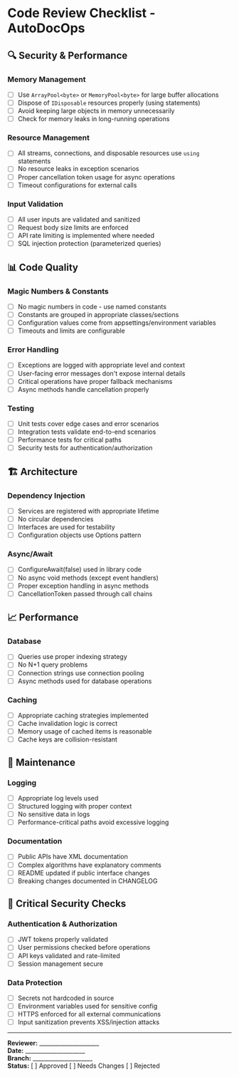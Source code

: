 # Code Review Checklist - AutoDocOps

## 🔍 Security & Performance

### Memory Management
- [ ] Use `ArrayPool<byte>` or `MemoryPool<byte>` for large buffer allocations
- [ ] Dispose of `IDisposable` resources properly (using statements)
- [ ] Avoid keeping large objects in memory unnecessarily
- [ ] Check for memory leaks in long-running operations

### Resource Management  
- [ ] All streams, connections, and disposable resources use `using` statements
- [ ] No resource leaks in exception scenarios
- [ ] Proper cancellation token usage for async operations
- [ ] Timeout configurations for external calls

### Input Validation
- [ ] All user inputs are validated and sanitized
- [ ] Request body size limits are enforced
- [ ] API rate limiting is implemented where needed
- [ ] SQL injection protection (parameterized queries)

## 📊 Code Quality

### Magic Numbers & Constants
- [ ] No magic numbers in code - use named constants
- [ ] Constants are grouped in appropriate classes/sections
- [ ] Configuration values come from appsettings/environment variables
- [ ] Timeouts and limits are configurable

### Error Handling
- [ ] Exceptions are logged with appropriate level and context
- [ ] User-facing error messages don't expose internal details
- [ ] Critical operations have proper fallback mechanisms
- [ ] Async methods handle cancellation properly

### Testing
- [ ] Unit tests cover edge cases and error scenarios
- [ ] Integration tests validate end-to-end scenarios
- [ ] Performance tests for critical paths
- [ ] Security tests for authentication/authorization

## 🏗️ Architecture

### Dependency Injection
- [ ] Services are registered with appropriate lifetime
- [ ] No circular dependencies
- [ ] Interfaces are used for testability
- [ ] Configuration objects use Options pattern

### Async/Await
- [ ] ConfigureAwait(false) used in library code
- [ ] No async void methods (except event handlers)
- [ ] Proper exception handling in async methods
- [ ] CancellationToken passed through call chains

## 📈 Performance

### Database
- [ ] Queries use proper indexing strategy
- [ ] No N+1 query problems
- [ ] Connection strings use connection pooling
- [ ] Async methods used for database operations

### Caching
- [ ] Appropriate caching strategies implemented
- [ ] Cache invalidation logic is correct
- [ ] Memory usage of cached items is reasonable
- [ ] Cache keys are collision-resistant

## 🔧 Maintenance

### Logging
- [ ] Appropriate log levels used
- [ ] Structured logging with proper context
- [ ] No sensitive data in logs
- [ ] Performance-critical paths avoid excessive logging

### Documentation
- [ ] Public APIs have XML documentation
- [ ] Complex algorithms have explanatory comments
- [ ] README updated if public interface changes
- [ ] Breaking changes documented in CHANGELOG

## 🚨 Critical Security Checks

### Authentication & Authorization
- [ ] JWT tokens properly validated
- [ ] User permissions checked before operations
- [ ] API keys validated and rate-limited
- [ ] Session management secure

### Data Protection
- [ ] Secrets not hardcoded in source
- [ ] Environment variables used for sensitive config
- [ ] HTTPS enforced for all external communications
- [ ] Input sanitization prevents XSS/injection attacks

---

**Reviewer:** _____________________  
**Date:** _____________________  
**Branch:** _____________________  
**Status:** [ ] Approved [ ] Needs Changes [ ] Rejected